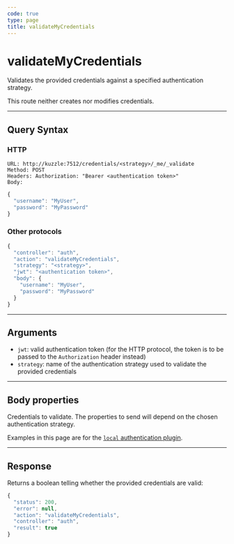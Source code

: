 ```yaml
---
code: true
type: page
title: validateMyCredentials
---
```


# validateMyCredentials

<SinceBadge version="1.0.0" />

Validates the provided credentials against a specified authentication strategy.

This route neither creates nor modifies credentials.

---

## Query Syntax

### HTTP

```http
URL: http://kuzzle:7512/credentials/<strategy>/_me/_validate
Method: POST
Headers: Authorization: "Bearer <authentication token>"
Body:
```

```js
{
  "username": "MyUser",
  "password": "MyPassword"
}
```

### Other protocols

```js
{
  "controller": "auth",
  "action": "validateMyCredentials",
  "strategy": "<strategy>",
  "jwt": "<authentication token>",
  "body": {
    "username": "MyUser",
    "password": "MyPassword"
  }
}
```

---

## Arguments

- `jwt`: valid authentication token (for the HTTP protocol, the token is to be passed to the `Authorization` header instead)
- `strategy`: name of the authentication strategy used to validate the provided credentials

---

## Body properties

Credentials to validate. The properties to send will depend on the chosen authentication strategy.

Examples in this page are for the [`local` authentication plugin](https://github.com/kuzzleio/kuzzle-plugin-auth-passport-local).

---

## Response

Returns a boolean telling whether the provided credentials are valid:

```js
{
  "status": 200,
  "error": null,
  "action": "validateMyCredentials",
  "controller": "auth",
  "result": true
}
```
